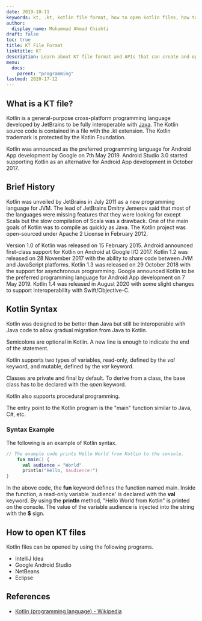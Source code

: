```yaml
---
date: 2019-10-11
keywords: kt, .kt, kotlin file format, how to open kotlin files, how to run kotlin files, .kt file format, kt file format, kt extension, .kt extention
author:
  display_name: Muhammad Ahmad Chishti
draft: false
toc: true
title: KT File Format
linktitle: KT
description: Learn about KT file format and APIs that can create and open KT files.
menu:
  docs:
    parent: "programming"
lastmod: 2020-17-12
---
```


## What is a KT file? ##

Kotlin is a general-purpose cross-platform programming language developed by JetBrains to be fully interoperable with [Java](/programming/java/). The Kotlin source code is contained in a file with the .kt extension. The Kotlin trademark is protected by the Kotlin Foundation.

Kotlin was announced as the preferred programming language for Android App development by Google on 7th May 2019. Android Studio 3.0 started supporting Kotlin as an alternative for Android App development in October 2017.

## Brief History ##

Kotlin was unveiled by JetBrains in July 2011 as a new programming language for JVM. The lead of JetBrains Dmitry Jemerov said that most of the languages were missing features that they were looking for except Scala but the slow compilation of Scala was a drawback. One of the main goals of Kotlin was to compile as quickly as Java. The Kotlin project was open-sourced under Apache 2 License in February 2012.

Version 1.0 of Kotlin was released on 15 February 2015. Android announced first-class support for Kotlin on Android at Google I/O 2017. Kotlin 1.2 was released on 28 November 2017 with the ability to share code between JVM and JavaScript platforms. Kotlin 1.3 was released on 29 October 2018 with the support for asynchronous programming. Google announced Kotlin to be the preferred programming language for Android App development on 7 May 2019. Kotlin 1.4 was released in August 2020 with some slight changes to support interoperability with Swift/Objective-C.

## Kotlin Syntax ##

Kotlin was designed to be better than Java but still be interoperable with Java code to allow gradual migration from Java to Kotlin.

Semicolons are optional in Kotlin. A new line is enough to indicate the end of the statement.

Kotlin supports two types of variables, read-only, defined by the *val* keyword, and mutable, defined by the *var* keyword.

Classes are private and final by default. To derive from a class, the base class has to be declared with the *open* keyword.

Kotlin also supports procedural programming.

The entry point to the Kotlin program is the "main" function similar to Java, C#, etc.

### Syntax Example ###

The following is an example of Kotlin syntax.

```kotlin
// The example code prints Hello World from Kotlin to the console.
    fun main() {
      val audience = "World"
      println("Hello, $audience!")
}
```

In the above code, the **fun** keyword defines the function named main. Inside the function, a read-only variable 'audience' is declared with the **val** keyword. By using the **println** method, "Hello World from Kotlin" is printed on the console. The value of the variable audience is injected into the string with the **$** sign.

## How to open KT files ##

Kotlin files can be opened by using the following programs.

- IntelliJ Idea
- Google Android Studio
- NetBeans
- Eclipse

## References ##

- [Kotlin (programming language) - Wikipedia](https://en.wikipedia.org/wiki/Kotlin_(programming_language))
